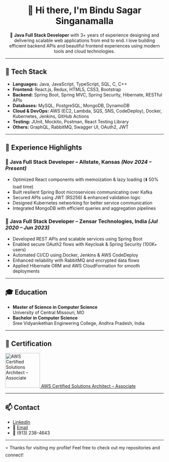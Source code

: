 

<div align="center">
  <h1>👋 Hi there, I'm Bindu Sagar Singanamalla</h1>

🚀 **Java Full Stack Developer** with 3+ years of experience designing and delivering scalable web applications from end to end. I love building efficient backend APIs and beautiful frontend experiences using modern tools and cloud technologies.
  
</div>

---

## 🔧 Tech Stack

- **Languages:** Java, JavaScript, TypeScript, SQL, C, C++
- **Frontend:** React.js, Redux, HTML5, CSS3, Bootstrap
- **Backend:** Spring Boot, Spring MVC, Spring Security, Hibernate, RESTful APIs
- **Databases:** MySQL, PostgreSQL, MongoDB, DynamoDB
- **Cloud & DevOps:** AWS (EC2, Lambda, SQS, SNS, CodeDeploy), Docker, Kubernetes, Jenkins, GitHub Actions
- **Testing:** JUnit, Mockito, Postman, React Testing Library
- **Others:** GraphQL, RabbitMQ, Swagger UI, OAuth2, JWT

---

## 💼 Experience Highlights

### 🔹 Java Full Stack Developer – Allstate, Kansas _(Nov 2024 – Present)_
- Optimized React components with memoization & lazy loading (⬇️ 50% load time)
- Built resilient Spring Boot microservices communicating over Kafka
- Secured APIs using JWT (RS256) & enhanced validation logic
- Designed Kubernetes networking for better service communication
- Integrated MongoDB with efficient queries and aggregation pipelines

### 🔹 Java Full Stack Developer – Zensar Technologies, India _(Jul 2020 – Jun 2023)_
- Developed REST APIs and scalable services using Spring Boot
- Enabled secure OAuth2 flows with Keycloak & Spring Security (100K+ users)
- Automated CI/CD using Docker, Jenkins & AWS CodeDeploy
- Enhanced reliability with RabbitMQ and encrypted data flows
- Applied Hibernate ORM and AWS CloudFormation for smooth deployments

---

## 🎓 Education

- **Master of Science in Computer Science**  
  University of Central Missouri, MO  
- **Bachelor in Computer Science**  
  Sree Vidyanikethan Engineering College, Andhra Pradesh, India

---

## 📜 Certification

<a href="https://www.credly.com/badges/7fc1764a-d841-4fab-b9ce-833788294655/public_url">
  <img src="https://images.credly.com/images/0e284c3f-5164-4b21-8660-0d84737941bc/image.png" alt="AWS Certified Solutions Architect – Associate" width="110"/>
  AWS Certified Solutions Architect – Associate
</a>


---

## 📫 Contact

- [Linkedin](https://www.linkedin.com/in/bindusagarsinganamalla/)
- 📧 [Email](bindusagarsinganamalla@gmail.com)  
- 📱 (913) 238-4643

---

⭐️ Thanks for visiting my profile! Feel free to check out my repositories and connect!
